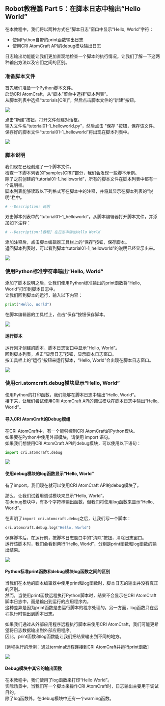 ## Robot教程篇 Part 5：在脚本日志中输出“Hello World”

在本教程中，我们将以两种方式在“脚本日志”窗口中显示“Hello, World”字符：
* 使用Python自带的print函数输出日志
* 使用CRI AtomCraft API的debug模块输出日志

日志输出功能能让我们更加直观地检查一个脚本的执行情况。让我们了解一下这两种输出方法以及它们之间的区别。

### 准备脚本文件
首先我们准备一个Python脚本文件。<br/>
启动CRI AtomCraft，从“脚本”菜单中选择“脚本列表”。<br/>
从脚本列表中选择“tutorials[CRI]”，然后点击脚本文件的“新建”按钮。

![](https://game.criware.jp/wp-content/uploads/2020/11/robot_04_01.png)

点击“新建”按钮，打开文件创建对话框。<br/>
输入文件名“tutorial01-1_helloworld.py”，然后点击 "保存 "按钮，保存该文件。<br/>
保存好的脚本文件“tutorial01-1_helloworld”将出现在脚本列表中。

![](https://game.criware.jp/wp-content/uploads/2020/11/robot_04_02.png)

### 脚本说明
我们现在已经创建了一个脚本文件。<br/>
检查一下脚本列表的“samples[CRI]”部分，我们会发现一些脚本示例。<br/>
除了之前创建的“tutorial01-1_helloworld”，所有的脚本文件在脚本列表中都有一个说明栏。<br/>
脚本列表能够读取以下列格式写在脚本中的注释，并将其显示在脚本列表的“说明”栏中。

```python
# --Description: 说明
```

双击脚本列表中的“tutorial01-1_helloworld”，从脚本编辑器打开脚本文件，并添加如下注释：

```python
# --Description:[教程] 在日志中输出Hello World
```

添加注释后，点击脚本编辑器工具栏上的“保存”按钮，保存脚本。<br/>
返回脚本列表时，可以看到脚本“tutorial01-1_helloworld”的说明已经显示出来。

![](https://game.criware.jp/wp-content/uploads/2020/11/robot_04_03.png)

### 使用Python标准字符串输出“Hello, World”
添加了脚本说明之后，让我们使用Python标准输出的print函数将“Hello, World”打印到脚本日志中。<br/>
让我们回到脚本的运行，输入以下内容：

```python
print("Hello, World")
```

在脚本编辑器的工具栏上，点击“保存”按钮保存脚本。

![](https://game.criware.jp/wp-content/uploads/2020/11/robot_04_04.png)

#### 运行脚本
运行刚才创建的脚本，脚本日志窗口中显示“Hello, World”。<br/>
回到脚本列表，点击“显示日志”按钮，显示脚本日志窗口。<br/>
按工具栏上的“运行”按钮来运行脚本，“Hello, World”会出现在脚本日志窗口。

![](https://game.criware.jp/wp-content/uploads/2020/11/robot_04_05.png)

### 使用cri.atomcraft.debug模块显示“Hello, World”
使用Python的打印函数，我们能够在脚本日志中输出“Hello, World”。<br/>
接下来，让我们尝试使用CRI AtomCraft API的调试模块在脚本日志中输出“Hello, World”。

#### 导入CRI AtomCraft的Debug模组
在CRI AtomCraft中，有一个能够控制CRI AtomCraft的Python模块。<br/>
如果要在Python中使用外部模块，请使用 import 语句。<br/>
如果我们想使用CRI AtomCraft API的debug模块，可以使用以下语句：

```python
import cri.atomcraft.debug
```

![](https://game.criware.jp/wp-content/uploads/2020/11/robot_04_06.png)

#### 使用debug模块的log函数显示“Hello, World”
有了import，我们现在就可以使用CRI AtomCraft API的debug模块了。

那么，让我们试着用调试模块来显示“Hello, World”。<br/>
在debug模块中，有多个字符串输出函数，但我们将使用log函数来显示“Hello, World”。

在声明了`import cri.atomcraft.debug`之后，让我们写一个脚本：

```python
cri.atomcraft.debug.log("Hello, World")
```

保存脚本后，在运行前，按脚本日志窗口中的“清除”按钮，清除日志窗口。<br/>
运行该脚本时，我们会看到两行“Hello, World”，分别是print函数和log函数的输出结果。

![](https://game.criware.jp/wp-content/uploads/2020/11/robot_04_07.png)

#### Python标准print函数和debug模块log函数之间的区别
当我们在本地的脚本编辑器中使用print和log函数时，脚本日志的输出并没有真正的区别。<br/>
然而，当使用print函数远程执行Python脚本时，结果不会显示在CRI AtomCraft脚本日志中，而是输出到运行的应用程序内。<br/>
这种差异是因为print函数是由运行脚本的程序处理的。另一方面，log函数只在远程执行时输出到脚本日志。

如果我们通过从外部应用程序远程执行脚本来使用CRI AtomCraft，我们可能更希望将日志数据输出到外部应用程序。<br/>
因此，print函数和log函数能让我们把结果输出到不同的地方。

[远程执行的示例：通过terminal远程连接到CRI AtomCraft并运行print函数]

![](https://game.criware.jp/wp-content/uploads/2020/11/robot_04_08.png)

#### Debug模块中其它的输出函数
在本教程中，我们使用了log函数来打印“Hello World”。<br/>
实际场景中，当我们写一个脚本来操作CRI AtomCraft时，日志输出主要用于调试目的。<br/>
除了log函数外，在debug模块中还有一个warning函数。
